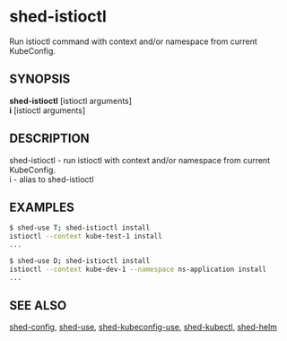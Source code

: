 # shed-istioctl

Run istioctl command with context and/or namespace from current KubeConfig.

## SYNOPSIS

**shed-istioctl** [istioctl arguments]\
**i** [istioctl arguments]

## DESCRIPTION

shed-istioctl - run istioctl with context and/or namespace from current KubeConfig.\
i - alias to shed-istioctl

## EXAMPLES

```bash
$ shed-use T; shed-istioctl install
istioctl --context kube-test-1 install
...

$ shed-use D; shed-istioctl install
istioctl --context kube-dev-1 --namespace ns-application install
...
```

## SEE ALSO

[shed-config](shed-config.md), [shed-use](shed-use.md), [shed-kubeconfig-use](shed-kubeconfig-use.md), [shed-kubectl](shed-kubectl.md), [shed-helm](shed-helm.md)
